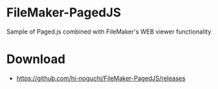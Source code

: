 # FileMaker-PagedJS
Sample of Paged.js combined with FileMaker's WEB viewer functionality

# Download
* https://github.com/hi-noguchi/FileMaker-PagedJS/releases
